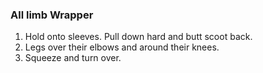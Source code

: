 ### All limb Wrapper 

1. Hold onto sleeves. Pull down hard and butt scoot back. 
1. Legs over their elbows and around their knees.
1. Squeeze and turn over.